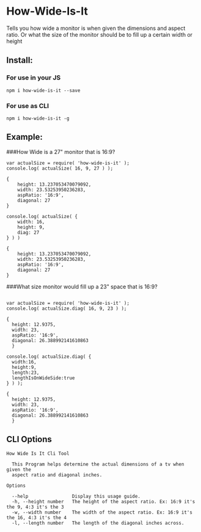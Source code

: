 # How-Wide-Is-It
Tells you how wide a monitor is when given the dimensions and aspect ratio. Or what the size of the monitor should be to fill up a certain width or height

## Install:
### For use in your JS
`npm i how-wide-is-it --save`
### For use as CLI 
`npm i how-wide-is-it -g`


## Example:

###How Wide is a 27" monitor that is 16:9?

````JS
var actualSize = require( 'how-wide-is-it' );
console.log( actualSize( 16, 9, 27 ) );

{ 
	height: 13.237053470079092,
	width: 23.53253950236283,
	aspRatio: '16:9',
	diagonal: 27 
}

console.log( actualSize( {
    width: 16,
    height: 9,
    diag: 27
} ) )

{ 
	height: 13.237053470079092,
	width: 23.53253950236283,
	aspRatio: '16:9',
	diagonal: 27 
}

````

###What size monitor would fill up a 23" space that is 16:9?


````JS

var actualSize = require( 'how-wide-is-it' );
console.log( actualSize.diag( 16, 9, 23 ) );

{ 
  height: 12.9375,
  width: 23,
  aspRatio: '16:9',
  diagonal: 26.388992141610863
  }
  
console.log( actualSize.diag( {
  width:16,
  height:9,
  length:23,
  lengthIsOnWideSide:true
} ) );

{ 
  height: 12.9375,
  width: 23,
  aspRatio: '16:9',
  diagonal: 26.388992141610863
  }
````

## CLI Options
````
How Wide Is It Cli Tool

  This Program helps determine the actual dimensions of a tv when given the
  aspect ratio and diagonal inches.

Options

  --help                Display this usage guide.
  -h, --height number   The height of the aspect ratio. Ex: 16:9 it's the 9, 4:3 it's the 3
  -w, --width number    The width of the aspect ratio. Ex: 16:9 it's the 16, 4:3 it's the 4
  -l, --length number   The length of the diagonal inches across.
````